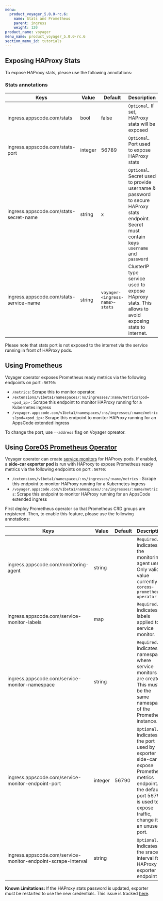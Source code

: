 ```yaml
---
menu:
  product_voyager_5.0.0-rc.6:
    name: Stats and Prometheus
    parent: ingress
    weight: 120
product_name: voyager
menu_name: product_voyager_5.0.0-rc.6
section_menu_id: tutorials
---
```




## Exposing HAProxy Stats
To expose HAProxy stats, please use the following annotations:

### Stats annotations
|  Keys  |   Value  |  Default |  Description |
|--------|-----------|----------|-------------|
| ingress.appscode.com/stats | bool | false | `Optional`. If set, HAProxy stats will be exposed |
| ingress.appscode.com/stats-port | integer | 56789 | `Optional`. Port used to expose HAProxy stats |
| ingress.appscode.com/stats-secret-name | string | x | `Optional`. Secret used to provide username & password to secure HAProxy stats endpoint. Secret must contain keys `username` and `password` |
| ingress.appscode.com/stats-service-name | string | `voyager-<ingress-name>-stats` | ClusterIP type service used to expose HAproxy stats. This allows to avoid exposing stats to internet. |

Please note that stats port is not exposed to the internet via the service running in front of HAProxy pods.

## Using Prometheus
Voyager operator exposes Prometheus ready metrics via the following endpoints on port `:56790`:

 - `/metrics`: Scrape this to monitor operator.
 - `/extensions/v1beta1/namespaces/:ns/ingresses/:name/metrics?pod=<pod_ip>` :  Scrape this endpoint to monitor HAProxy running for a Kubernetes ingress
 - `/voyager.appscode.com/v1beta1/namespaces/:ns/ingresses/:name/metrics?pod=<pod_ip>`: Scrape this endpoint to monitor HAProxy running for an AppsCode extended ingress

To change the port, use `--address` flag on Voyager opreator.

## Using [CoreOS Prometheus Operator](https://coreos.com/operators/prometheus/docs/latest/)
Voyager operator can create [service monitors](https://coreos.com/operators/prometheus/docs/latest/tutorialss/running-exporters.html#create-a-matching-servicemonitor) for HAProxy pods. If enabled, a __side-car exporter pod__ is run with HAProxy to expose Prometheus ready metrics via the following endpoints on port `:56790`:

 - `/extensions/v1beta1/namespaces/:ns/ingresses/:name/metrics` :  Scrape this endpoint to monitor HAProxy running for a Kubernetes ingress
 - `/voyager.appscode.com/v1beta1/namespaces/:ns/ingresses/:name/metrics`: Scrape this endpoint to monitor HAProxy running for an AppsCode extended ingress

First deploy Prometheus operator so that Prometheus CRD groups are registered. Then, to enable this feature, please use the following annotations:

|  Keys  |   Value  |  Default |  Description |
|--------|-----------|----------|-------------|
| ingress.appscode.com/monitoring-agent | string | | `Required`. Indicates the monitoring agent used. Only valid value currently is `coreos-prometheus-operator` |
| ingress.appscode.com/service-monitor-labels | map | | `Required`. Indicates labels applied to service monitor. |
| ingress.appscode.com/service-monitor-namespace| string | | `Required`. Indicates namespace where service monitors are created. This must be the same namespace of the Prometheus instance. |
| ingress.appscode.com/service-monitor-endpoint-port| integer | 56790 | `Optional`. Indicates the port used by exporter side-car to expose Prometheus metrics endpoint. If the default port 56790 is used to expose traffic, change it to an unused port. |
| ingress.appscode.com/service-monitor-endpoint-scrape-interval | string | | `Optional`. Indicates the srace interval for HAProxy exporter endpoint

__Known Limitations:__ If the HAProxy stats password is updated, exporter must be restarted to use the new credentials. This issue is tracked [here](https://github.com/appscode/voyager/issues/212).
